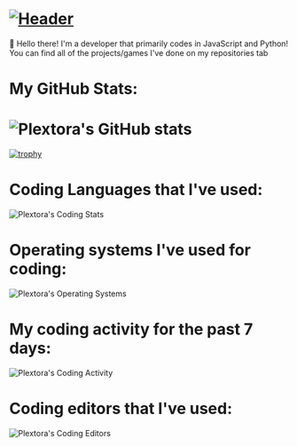 # [![Header](https://img.itch.zone/aW1nLzYyNjc5MTYuZ2lm/original/3mfew4.gif)](https://plextora.github.io/)

👋 Hello there! I'm a developer that primarily codes in JavaScript and Python! You can find all of the projects/games I've done on my repositories tab

# My GitHub Stats:
# ![Plextora's GitHub stats](https://github-readme-stats.vercel.app/api?username=plextora&show_icons=true&theme=radical)
[![trophy](https://github-profile-trophy.vercel.app/?username=plextora&theme=alduin)](https://github.com/ryo-ma/github-profile-trophy)
# Coding Languages that I've used:
![Plextora's Coding Stats](https://wakatime.com/share/@Plextora/ef7077ad-cdf8-429a-952e-f0d45414b1e9.svg)
# Operating systems I've used for coding:
![Plextora's Operating Systems](https://wakatime.com/share/@Plextora/7ab1b5b9-0daa-4458-99d5-1ee700accf83.svg)
# My coding activity for the past 7 days:
![Plextora's Coding Activity](https://wakatime.com/share/@Plextora/936a6b99-699d-47b0-b190-958597f0dfc5.svg)
# Coding editors that I've used:
![Plextora's Coding Editors](https://wakatime.com/share/@Plextora/7cb7da8c-31d7-4d4a-b913-490ac4b58165.svg)
